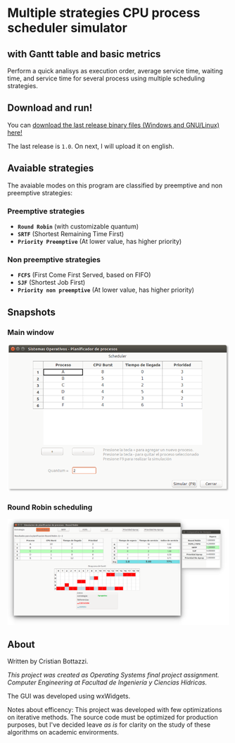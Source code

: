 # Multiple strategies CPU process scheduler simulator
## with Gantt table and basic metrics

Perform a quick analisys as execution order, average service time, waiting time, and service time for several process using multiple scheduling strategies.

## Download and run!

You can [download the last release binary files (Windows and GNU/Linux) here!](https://github.com/cristian1604/cpu-process-scheduler/releases/tag/1.0)

The last release is `1.0`. On next, I will upload it on english.

## Avaiable strategies

The avaiable modes on this program are classified by preemptive and non preemptive strategies:
### Preemptive strategies
 * **`Round Robin`** (with customizable quantum)
 * **`SRTF`** (Shortest Remaining Time First)
 * **`Priority Preemptive`** (At lower value, has higher priority)

### Non preemptive strategies
 * **`FCFS`** (First Come First Served, based on FIFO)
 * **`SJF`** (Shortest Job First)
 * **`Priority non preemptive`** (At lower value, has higher priority)


## Snapshots

### Main window
![Main](https://raw.githubusercontent.com/cristian1604/cpu-process-scheduler/master/snapshots/main.png)


### Round Robin scheduling
![Round Robin Example](https://raw.githubusercontent.com/cristian1604/cpu-process-scheduler/master/snapshots/rr.png)

## About
Written by Cristian Bottazzi.

*This project was created as Operating Systems final project assignment. Computer Engineering at Facultad de Ingeniería y Ciencias Hídricas.*

The GUI was developed using wxWidgets.

Notes about efficency: This project was developed with few optimizations on iterative methods. The source code must be optimized for production purposes, but I've decided leave *as is* for clarity on the study of these algorithms on academic envirorments.
